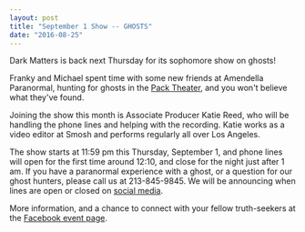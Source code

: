 ```yaml
---
layout: post
title: "September 1 Show -- GHOSTS" 
date: "2016-08-25"
---
```


Dark Matters is back next Thursday for its sophomore show on ghosts!

Franky and Michael spent time with some new friends at Amendella Paranormal, hunting for ghosts in the [Pack Theater](http://www.packtheater.com), and you won't believe what they've found.

Joining the show this month is Associate Producer Katie Reed, who will be handling the phone lines and helping with the recording. Katie works as a video editor at Smosh and performs regularly all over Los Angeles.

The show starts at 11:59 pm this Thursday, September 1, and phone lines will open for the first time around 12:10, and close for the night just after 1 am. If you have a paranormal experience with a ghost, or a question for our ghost hunters, please call us at 213-845-9845. We will be announcing when lines are open or closed on [social media](http://www.twitter.com/darkmattersshow).

More information, and a chance to connect with your fellow truth-seekers at the [Facebook event page](https://www.facebook.com/events/1763142423958622/). 
